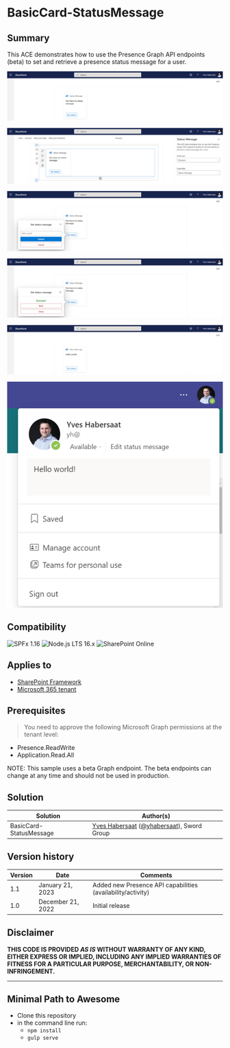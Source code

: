 # BasicCard-StatusMessage

## Summary

This ACE demonstrates how to use the Presence Graph API endpoints (beta) to set and retrieve a presence status message for a user.

![card view](assets/card_view.png)

![card view with settings](assets/card_view_settings.png)

![quick view](assets/quick_view.png)

![card view success](assets/quick_view_success.png)

![card view updated](assets/card_view_updated.png)

![teams client](assets/teams_client.png)

## Compatibility

![SPFx 1.16](https://img.shields.io/badge/SPFx-1.16.0-green.svg)
![Node.js LTS 16.x](https://img.shields.io/badge/Node.js-LTS%2016.x-green.svg)
![SharePoint Online](https://img.shields.io/badge/SharePoint-Online-yellow.svg)

## Applies to

* [SharePoint Framework](https://docs.microsoft.com/sharepoint/dev/spfx/sharepoint-framework-overview)
* [Microsoft 365 tenant](https://docs.microsoft.com/sharepoint/dev/spfx/set-up-your-development-environment)

## Prerequisites

> You need to approve the following Microsoft Graph permissions at the tenant level:

* Presence.ReadWrite
* Application.Read.All

NOTE: This sample uses a beta Graph endpoint. The beta endpoints can change at any time and should not be used in production.

## Solution

Solution|Author(s)
--------|---------
BasicCard-StatusMessage | [Yves Habersaat](https://github.com/yhabersaat) ([@yhabersaat](https://twitter.com/yhabersaat)), Sword Group

## Version history

Version|Date|Comments
-------|----|--------
1.1|January 21, 2023|Added new Presence API capabilities (availability/activity)
1.0|December 21, 2022|Initial release

## Disclaimer

**THIS CODE IS PROVIDED *AS IS* WITHOUT WARRANTY OF ANY KIND, EITHER EXPRESS OR IMPLIED, INCLUDING ANY IMPLIED WARRANTIES OF FITNESS FOR A PARTICULAR PURPOSE, MERCHANTABILITY, OR NON-INFRINGEMENT.**

---

## Minimal Path to Awesome

* Clone this repository
* in the command line run:
  * `npm install`
  * `gulp serve`
